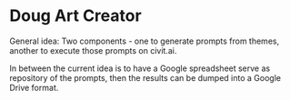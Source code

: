 # Doug Art Creator

General idea: Two components - one to generate prompts from themes, another to execute those prompts on civit.ai.

In between the current idea is to have a Google spreadsheet serve as repository of the prompts, then the results can be dumped into a Google Drive format.
